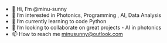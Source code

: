 - 👋 Hi, I’m @minu-sunny
- 👀 I’m interested in Photonics, Programming , AI, Data Analysis
- 🌱 I’m currently learning to code Python
- 💞️ I’m looking to collaborate on great projects - AI in photonics
- 📫 How to reach me minusunny@outlook.com


<!---
minu-sunny/minu-sunny is a ✨ special ✨ repository because its `README.md` (this file) appears on your GitHub profile.
You can click the Preview link to take a look at your changes.
--->
